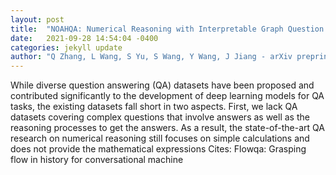 ```yaml
---
layout: post
title:  "NOAHQA: Numerical Reasoning with Interpretable Graph Question Answering Dataset"
date:   2021-09-28 14:54:04 -0400
categories: jekyll update
author: "Q Zhang, L Wang, S Yu, S Wang, Y Wang, J Jiang - arXiv preprint arXiv , 2021"
---
```

While diverse question answering (QA) datasets have been proposed and contributed significantly to the development of deep learning models for QA tasks, the existing datasets fall short in two aspects. First, we lack QA datasets covering complex questions that involve answers as well as the reasoning processes to get the answers. As a result, the state-of-the-art QA research on numerical reasoning still focuses on simple calculations and does not provide the mathematical expressions Cites: Flowqa: Grasping flow in history for conversational machine